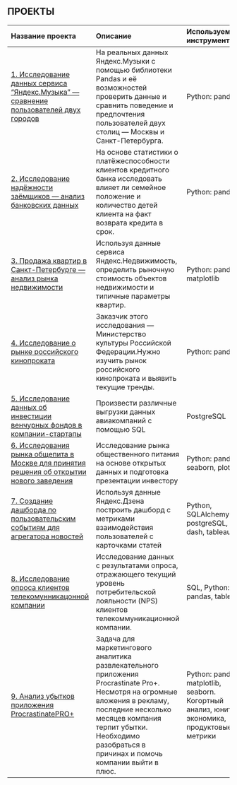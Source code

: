 

## ПРОЕКТЫ
| Название проекта | Описание | Используемые инструменты | 
| :---------------------- | :---------------------- | :---------------------- |
| [1. Исследование данных сервиса “Яндекс.Музыка” — сравнение пользователей двух городов](https://github.com/EvgenyDm/YandexPracticum/blob/32ed7badf5900431d5b168d3a0667931b78859b6/01_music_of_big_cities/Project_films.ipynb) | На реальных данных Яндекс.Музыки c помощью библиотеки Pandas и её возможностей проверить данные и сравнить поведение и предпочтения пользователей двух столиц — Москвы и Санкт-Петербурга.| Python: pandas 
| [2. Исследование надёжности заёмщиков — анализ банковских данных](https://github.com/EvgenyDm/YandexPracticum/blob/2ccb039468d03134b6fe6f8f33b8d316daf8669d/02_clients_bank/02_project_clients_bank.ipynb) | На основе статистики о платёжеспособности клиентов кредитного банка исследовать влияет ли семейное положение и количество детей клиента на факт возврата кредита в срок. | Python: pandas 
| [3. Продажа квартир в Санкт-Петербурге — анализ рынка недвижимости](https://github.com/EvgenyDm/YandexPracticum/blob/dd2ac23bd5df8dca7c8d0629c02f9baa1b516649/03_real_estate/03_real_estate.ipynb) | Используя данные сервиса Яндекс.Недвижимость, определить рыночную стоимость объектов недвижимости и типичные параметры квартир. |  Python: pandas, matplotlib
| [4. Исследование о рынке российского кинопроката]() | Заказчик этого исследования — Министерство культуры Российской Федерации.Нужно изучить рынок российского кинопроката и выявить текущие тренды. | Python: pandas
| [5. Исследование данных об инвестиции венчурных фондов в компании-стартапы]() | Произвести различные выгрузки данных авиакомпаний с помощью SQL | PostgreSQL
| [6. Исследования рынка общепита в Москве для принятия решения об открытии нового заведения]() | Исследование рынка общественного питания на основе открытых данных и подготовка презентации инвестору |  Python: pandas, seaborn, plotly
| [7. Создание дашборда по пользовательским событиям для агрегатора новостей]() | Используя данные Яндекс.Дзена построить дашборд с метриками взаимодействия пользователей с карточками статей | Python, SQLAlchemy, postgreSQL, dash, tableau
| [8. Исследование опроса клиентов телекомунникацонной компании]() | Исследование данных с результатами опроса, отражающего текущий уровень потребительской лояльности (NPS) клиентов телекоммуникационной компании. |  SQL, Python: pandas, tableau
| [9. Анализ убытков приложения ProcrastinatePRO+]() | Задача для маркетингового аналитика развлекательного приложения Procrastinate Pro+. Несмотря на огромные вложения в рекламу, последние несколько месяцев компания терпит убытки. Необходимо разобраться в причинах и помочь компании выйти в плюс. |  Python: pandas, matplotlib, seaborn. Когортный анализ, юнит-экономика, продуктовые метрики
